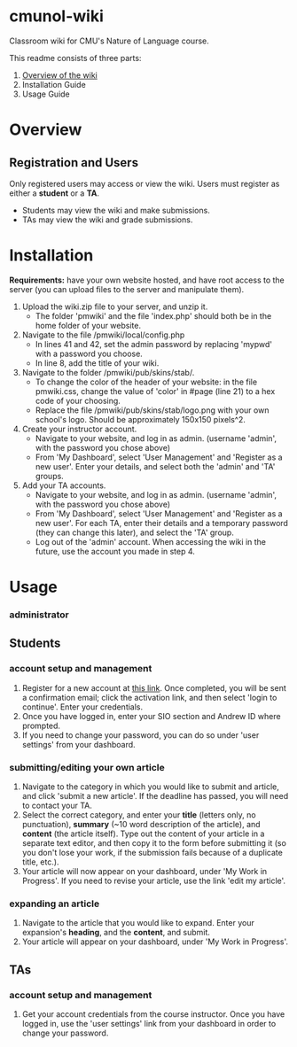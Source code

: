 # cmunol-wiki
Classroom wiki for CMU's Nature of Language course. 

This readme consists of three parts:
1. [Overview of the wiki](/cmunol-wiki#Overview)
2. Installation Guide
3. Usage Guide

# Overview
## Registration and Users

Only registered users may access or view the wiki. Users must register as either a **student** or a **TA**.
- Students may view the wiki and make submissions.
- TAs may view the wiki and grade submissions.



# Installation

**Requirements:** have your own website hosted, and have root access to the server (you can upload files to the server and manipulate them).

1. Upload the wiki.zip file to your server, and unzip it. 
    * The folder 'pmwiki' and the file 'index.php' should both be in the home folder of your website.
2. Navigate to the file /pmwiki/local/config.php
    * In lines 41 and 42, set the admin password by replacing 'mypwd' with a password you choose. 
    * In line 8, add the title of your wiki. 
3. Navigate to the folder /pmwiki/pub/skins/stab/.
    * To change the color of the header of your website: in the file pmwiki.css, change the value of 'color' in #page (line 21) to a hex code of your choosing.
    * Replace the file /pmwiki/pub/skins/stab/logo.png with your own school's logo. Should be approximately 150x150 pixels^2. 
4. Create your instructor account.
    * Navigate to your website, and log in as admin. (username 'admin', with the password you chose above)
    * From 'My Dashboard', select 'User Management' and 'Register as a new user'. Enter your details, and select both the 'admin' and 'TA' groups.
5. Add your TA accounts.
    * Navigate to your website, and log in as admin. (username 'admin', with the password you chose above)
    * From 'My Dashboard', select 'User Management' and 'Register as a new user'. For each TA, enter their details and a temporary password (they can change this later), and select the 'TA' group.
    * Log out of the 'admin' account. When accessing the wiki in the future, use the account you made in step 4.

# Usage
### administrator

## Students

### account setup and management

1. Register for a new account at [this link](https://cmunol-wiki.com/pmwiki/pmwiki.php?n=WikiHome.MyDashboard?action=user/new). Once completed, you will be sent a confirmation email; click the activation link, and then select 'login to continue'. Enter your credentials.
2. Once you have logged in, enter your SIO section and Andrew ID where prompted. 
3. If you need to change your password, you can do so under 'user settings' from your dashboard. 

### submitting/editing your own article

1. Navigate to the category in which you would like to submit and article, and click 'submit a new article'. If the deadline has passed, you will need to contact your TA.
2. Select the correct category, and enter your **title** (letters only, no punctuation), **summary** (~10 word description of the article), and **content** (the article itself). Type out the content of your article in a separate text editor, and then copy it to the form before submitting it (so you don't lose your work, if the submission fails because of a duplicate title, etc.). 
3. Your article will now appear on your dashboard, under 'My Work in Progress'. If you need to revise your article, use the link 'edit my article'.

### expanding an article

1. Navigate to the article that you would like to expand. Enter your expansion's **heading**, and the **content**, and submit.
2. Your article will appear on your dashboard, under 'My Work in Progress'. 

## TAs

### account setup and management

1. Get your account credentials from the course instructor. Once you have logged in, use the 'user settings' link from your dashboard in order to change your password. 


